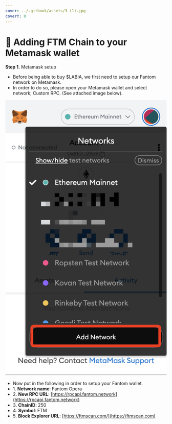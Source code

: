 ```yaml
---
cover: ../.gitbook/assets/3 (1).jpg
coverY: 0
---
```


# 🔴 Adding FTM Chain to your Metamask wallet



**Step 1.** Metamask setup&#x20;

* Before being able to buy $LABIA, we first need to setup our Fantom network on Metamask.
* In order to do so, please open your Metamask wallet and select network; Custom RPC. (See attached image below).

![](../.gitbook/assets/WX20220303-164332@2x.png)



* Now put in the following in order to setup your Fantom wallet.
* 1\. **Network name**: Fantom Opera
* 2\. **New RPC URL**: [https://rpcapi.fantom.network](https://rpcapi.fantom.network)
* 3\. **ChainID**: 250
* 4\. **Symbol**: FTM
* 5\. **Block Explorer URL**: [https://ftmscan.com/](https://ftmscan.com)
